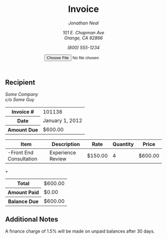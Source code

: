 <html>
	<head>
		<meta charset="utf-8">
		<title>Invoice</title>
		<link rel="stylesheet" href="style.css">
		<link rel="license" href="https://www.opensource.org/licenses/mit-license/">
		<script src="script.js"></script>
	</head>
	<body>
		<header>
			<h1>Invoice</h1>
			<address contenteditable>
				<p>Jonathan Neal</p>
				<p>101 E. Chapman Ave<br>Orange, CA 92866</p>
				<p>(800) 555-1234</p>
			</address>
			<span><img alt="" src="http://www.sn college.com/examples/invoice/logo.png"><input type="file" accept="image/*"></span>
		</header>
		<article>
			<h1>Recipient</h1>
			<address contenteditable>
				<p>Some Company<br>c/o Some Guy</p>
			</address>
			<table class="meta">
				<tr>
					<th><span contenteditable>Invoice #</span></th>
					<td><span contenteditable>101138</span></td>
				</tr>
				<tr>
					<th><span contenteditable>Date</span></th>
					<td><span contenteditable>January 1, 2012</span></td>
				</tr>
				<tr>
					<th><span contenteditable>Amount Due</span></th>
					<td><span id="prefix" contenteditable>$</span><span>600.00</span></td>
				</tr>
			</table>
			<table class="inventory">
				<thead>
					<tr>
						<th><span contenteditable>Item</span></th>
						<th><span contenteditable>Description</span></th>
						<th><span contenteditable>Rate</span></th>
						<th><span contenteditable>Quantity</span></th>
						<th><span contenteditable>Price</span></th>
					</tr>
				</thead>
				<tbody>
					<tr>
						<td><a class="cut">-</a><span contenteditable>Front End Consultation</span></td>
						<td><span contenteditable>Experience Review</span></td>
						<td><span data-prefix>$</span><span contenteditable>150.00</span></td>
						<td><span contenteditable>4</span></td>
						<td><span data-prefix>$</span><span>600.00</span></td>
					</tr>
				</tbody>
			</table>
			<a class="add">+</a>
			<table class="balance">
				<tr>
					<th><span contenteditable>Total</span></th>
					<td><span data-prefix>$</span><span>600.00</span></td>
				</tr>
				<tr>
					<th><span contenteditable>Amount Paid</span></th>
					<td><span data-prefix>$</span><span contenteditable>0.00</span></td>
				</tr>
				<tr>
					<th><span contenteditable>Balance Due</span></th>
					<td><span data-prefix>$</span><span>600.00</span></td>
				</tr>
			</table>
		</article>
		<aside>
			<h1><span contenteditable>Additional Notes</span></h1>
			<div contenteditable>
				<p>A finance charge of 1.5% will be made on unpaid balances after 30 days.</p>
			</div>
		</aside>
	</body>
</html>
